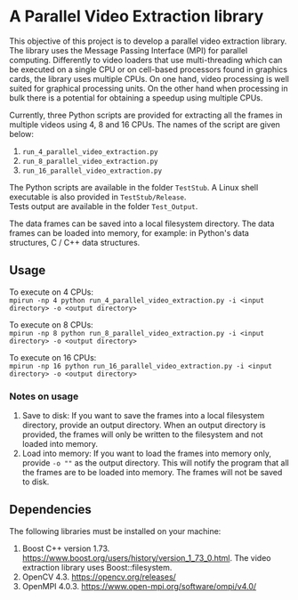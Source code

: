 # A Parallel Video Extraction library

This objective of this project is to develop a parallel video extraction library. The library uses the Message Passing Interface (MPI) for parallel computing. Differently to video loaders that use multi-threading which can be executed on a single CPU or on cell-based processors found in graphics cards, the library uses multiple CPUs. On one hand, video processing is well suited for graphical processing units. On the other hand when processing in bulk there is a potential for obtaining a speedup using multiple CPUs.

Currently, three Python scripts are provided for extracting all the frames in multiple videos using 4, 8 and 16 CPUs.  The names of the script are given below:   
1. `run_4_parallel_video_extraction.py`
2. `run_8_parallel_video_extraction.py`
3. `run_16_parallel_video_extraction.py`

The Python scripts are available in the folder `TestStub`.  A Linux shell executable is also provided in `TestStub/Release`.   
Tests output are available in the folder `Test_Output`.  

The data frames can be saved into a local filesystem directory.  The data frames can be loaded into memory, for example: in Python's data structures, C / C++ data structures.  

## Usage
To execute on 4 CPUs:  
`mpirun -np 4 python run_4_parallel_video_extraction.py -i <input directory> -o <output directory>`

To execute on 8 CPUs:  
`mpirun -np 8 python run_8_parallel_video_extraction.py -i <input directory> -o <output directory>`
  
To execute on 16 CPUs:  
`mpirun -np 16 python run_16_parallel_video_extraction.py -i <input directory> -o <output directory>`
  
### Notes on usage
1. Save to disk: If you want to save the frames into a local filesystem directory, provide an output directory.  When an output directory is provided, the frames will only be written to the filesystem and not loaded into memory.  
2. Load into memory: If you want to load the frames into memory only, provide `-o ""` as the output directory. This will notify the program that all the frames are to be loaded into memory. The frames will not be saved to disk.  

## Dependencies
The following libraries must be installed on your machine:  
1. Boost C++ version 1.73.  https://www.boost.org/users/history/version_1_73_0.html. The video extraction library uses Boost::filesystem.
2. OpenCV 4.3. https://opencv.org/releases/ 
3. OpenMPI 4.0.3. https://www.open-mpi.org/software/ompi/v4.0/ 
